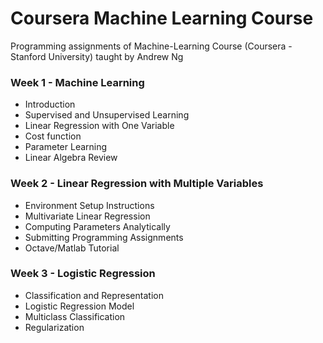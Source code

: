 # Coursera Machine Learning Course
Programming assignments of Machine-Learning Course (Coursera - Stanford University) taught by Andrew Ng


### Week 1 - Machine Learning
- Introduction
- Supervised and Unsupervised Learning
- Linear Regression with One Variable
- Cost function
- Parameter Learning
- Linear Algebra Review

### Week 2 - Linear Regression with Multiple Variables
- Environment Setup Instructions
- Multivariate Linear Regression
- Computing Parameters Analytically
- Submitting Programming Assignments
- Octave/Matlab Tutorial

### Week 3 - Logistic Regression
- Classification and Representation
- Logistic Regression Model
- Multiclass Classification
- Regularization

